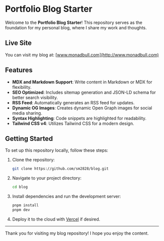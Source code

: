 # Portfolio Blog Starter

Welcome to the **Portfolio Blog Starter**! This repository serves as the foundation for my personal blog, where I share my work and thoughts.

## Live Site

You can visit my blog at: [www.monadbull.com](http://www.monadbull.com)

## Features

- **MDX and Markdown Support**: Write content in Markdown or MDX for flexibility.
- **SEO Optimized**: Includes sitemap generation and JSON-LD schema for better search visibility.
- **RSS Feed**: Automatically generates an RSS feed for updates.
- **Dynamic OG Images**: Creates dynamic Open Graph images for social media sharing.
- **Syntax Highlighting**: Code snippets are highlighted for readability.
- **Tailwind CSS v4**: Utilizes Tailwind CSS for a modern design.

## Getting Started

To set up this repository locally, follow these steps:

1. Clone the repository:

   ```bash
   git clone https://github.com/sm2828/blog.git
   ```

2. Navigate to your project directory:

   ```bash
   cd blog
   ```

3. Install dependencies and run the development server:

   ```bash
   pnpm install
   pnpm dev
   ```

4. Deploy it to the cloud with [Vercel](https://vercel.com/templates) if desired.

---

Thank you for visiting my blog repository! I hope you enjoy the content.
